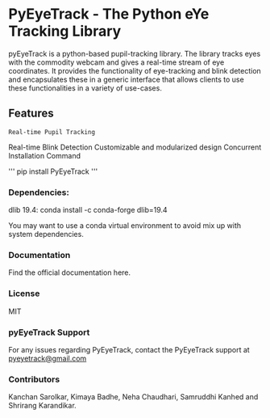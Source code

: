 # PyEyeTrack - The Python eYe Tracking Library

pyEyeTrack is a python-based pupil-tracking library. The library tracks eyes with the commodity webcam and gives a real-time stream of eye coordinates. It provides the functionality of eye-tracking and blink detection and encapsulates these in a generic interface that allows clients to use these functionalities in a variety of use-cases.

## Features

    Real-time Pupil Tracking
Real-time Blink Detection
Customizable and modularized design
Concurrent
Installation Command

'''
pip install PyEyeTrack
'''

### Dependencies:

dlib 19.4: conda install -c conda-forge dlib=19.4

You may want to use a conda virtual environment to avoid mix up with system dependencies.

### Documentation

Find the official documentation here.

### License

MIT

### pyEyeTrack Support

For any issues regarding PyEyeTrack, contact the PyEyeTrack support at pyeyetrack@gmail.com

### Contributors

Kanchan Sarolkar, Kimaya Badhe, Neha Chaudhari, Samruddhi Kanhed and Shrirang Karandikar.